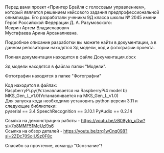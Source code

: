 Перед вами проект «Принтер Брайля с голосовым управлением», который является решением кейсового задания предпрофессиональной олимпиады. Его разработали ученикм 9Д класса школы № 2045 имени Героя Российской Федерации Д. А. Разумовского:                                                                          
Искрин Артем Владиславович                                                                                                                                                    
Мустафаева Арина Арсаналиевна.                                                                                                                                                    

Подробное описание разработки вы можете найти в документации, а в данном репозитории находятся 3д модели, код и фотографии проекта.                                                                          
                                                                                                                                                    
Полная документация находится в файле Документация.docx

Зд модели находятся в файлах папки "Модели".                                                                                                          

Фотографии находятся в папке "Фотографии"    
                                                                                                                                                    
Код находится в файлах:                                                                                                                                                    
RaspberryPi.py(Устанавливается на RaspberryPi4 model b)                                                                                                                                                    
MKS_Gen_L_v1.0(Устанавливается на MKS_Gen_L_v1.0)                                                                                                                                                    
Для запуска кода необходимо установить python версии 3.11 и следующие библиотеки:                                                                                                                                                    
pyserial == 3.4
SpeechRecognition == 3.10.1
PyAudio == 0.2.14

Ссылка на демонстрацию работы - https://youtu.be/zB08ytq_uDw?si=7p8MMF51McUzl9s6                                                                                                                                                    
Ссылка на обзор деталей - https://youtu.be/zrq1wCnq098?si=2ZDc70SoIUSz0F8c

Спасибо за прочтение, команда "Осознание"!
